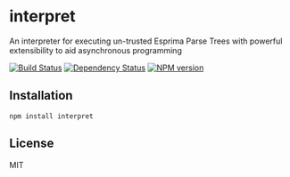 # interpret

An interpreter for executing un-trusted Esprima Parse Trees with powerful extensibility to aid asynchronous programming

[![Build Status](https://travis-ci.org/ForbesLindesay/interpret.png?branch=master)](https://travis-ci.org/ForbesLindesay/interpret)
[![Dependency Status](https://gemnasium.com/ForbesLindesay/interpret.png)](https://gemnasium.com/ForbesLindesay/interpret)
[![NPM version](https://badge.fury.io/js/interpret.png)](http://badge.fury.io/js/interpret)

## Installation

    npm install interpret

## License

  MIT